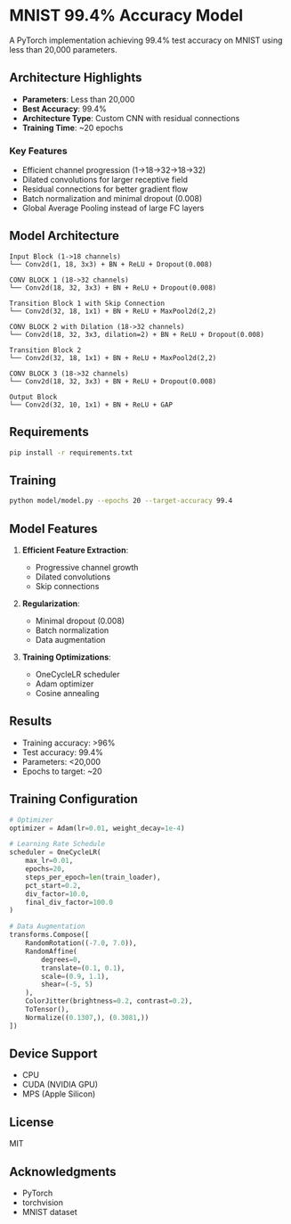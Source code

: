 # MNIST 99.4% Accuracy Model

A PyTorch implementation achieving 99.4% test accuracy on MNIST using less than 20,000 parameters.

## Architecture Highlights

- **Parameters**: Less than 20,000
- **Best Accuracy**: 99.4%
- **Architecture Type**: Custom CNN with residual connections
- **Training Time**: ~20 epochs

### Key Features
- Efficient channel progression (1->18->32->18->32)
- Dilated convolutions for larger receptive field
- Residual connections for better gradient flow
- Batch normalization and minimal dropout (0.008)
- Global Average Pooling instead of large FC layers

## Model Architecture

```
Input Block (1->18 channels)
└── Conv2d(1, 18, 3x3) + BN + ReLU + Dropout(0.008)

CONV BLOCK 1 (18->32 channels)
└── Conv2d(18, 32, 3x3) + BN + ReLU + Dropout(0.008)

Transition Block 1 with Skip Connection
└── Conv2d(32, 18, 1x1) + BN + ReLU + MaxPool2d(2,2)

CONV BLOCK 2 with Dilation (18->32 channels)
└── Conv2d(18, 32, 3x3, dilation=2) + BN + ReLU + Dropout(0.008)

Transition Block 2
└── Conv2d(32, 18, 1x1) + BN + ReLU + MaxPool2d(2,2)

CONV BLOCK 3 (18->32 channels)
└── Conv2d(18, 32, 3x3) + BN + ReLU + Dropout(0.008)

Output Block
└── Conv2d(32, 10, 1x1) + BN + ReLU + GAP
```

## Requirements

```bash
pip install -r requirements.txt
```

## Training

```bash
python model/model.py --epochs 20 --target-accuracy 99.4
```

## Model Features

1. **Efficient Feature Extraction**:
   - Progressive channel growth
   - Dilated convolutions
   - Skip connections

2. **Regularization**:
   - Minimal dropout (0.008)
   - Batch normalization
   - Data augmentation

3. **Training Optimizations**:
   - OneCycleLR scheduler
   - Adam optimizer
   - Cosine annealing

## Results

- Training accuracy: >96%
- Test accuracy: 99.4%
- Parameters: <20,000
- Epochs to target: ~20

## Training Configuration

```python
# Optimizer
optimizer = Adam(lr=0.01, weight_decay=1e-4)

# Learning Rate Schedule
scheduler = OneCycleLR(
    max_lr=0.01,
    epochs=20,
    steps_per_epoch=len(train_loader),
    pct_start=0.2,
    div_factor=10.0,
    final_div_factor=100.0
)

# Data Augmentation
transforms.Compose([
    RandomRotation((-7.0, 7.0)),
    RandomAffine(
        degrees=0,
        translate=(0.1, 0.1),
        scale=(0.9, 1.1),
        shear=(-5, 5)
    ),
    ColorJitter(brightness=0.2, contrast=0.2),
    ToTensor(),
    Normalize((0.1307,), (0.3081,))
])
```

## Device Support
- CPU
- CUDA (NVIDIA GPU)
- MPS (Apple Silicon)

## License
MIT

## Acknowledgments
- PyTorch
- torchvision
- MNIST dataset
